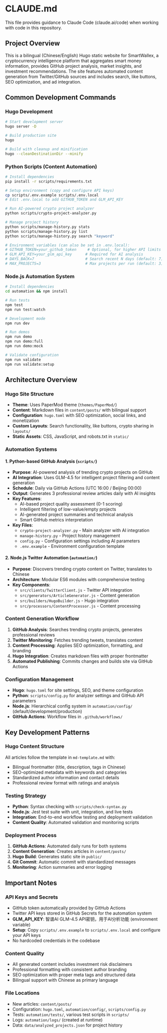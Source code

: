 # CLAUDE.md

This file provides guidance to Claude Code (claude.ai/code) when working with code in this repository.

## Project Overview

This is a bilingual (Chinese/English) Hugo static website for SmartWallex, a cryptocurrency intelligence platform that aggregates smart money information, provides GitHub project analysis, market insights, and investment recommendations. The site features automated content generation from Twitter/GitHub sources and includes search, like buttons, SEO optimization, and ad integration.

## Common Development Commands

### Hugo Development
```bash
# Start development server
hugo server -D

# Build production site
hugo

# Build with cleanup and minification
hugo --cleanDestinationDir --minify
```

### Python Scripts (Content Automation)
```bash
# Install dependencies
pip install -r scripts/requirements.txt

# Setup environment (copy and configure API keys)
cp scripts/.env.example scripts/.env.local
# Edit .env.local to add GITHUB_TOKEN and GLM_API_KEY

# Run AI-powered crypto project analyzer
python scripts/crypto-project-analyzer.py

# Manage project history
python scripts/manage-history.py stats
python scripts/manage-history.py list
python scripts/manage-history.py search "keyword"

# Environment variables (can also be set in .env.local):
# GITHUB_TOKEN=your_github_token     # Optional, for higher API limits
# GLM_API_KEY=your_glm_api_key      # Required for AI analysis
# DAYS_BACK=7                       # Search recent N days (default: 7)
# MAX_PROJECTS=3                    # Max projects per run (default: 3)
```

### Node.js Automation System
```bash
# Install dependencies
cd automation && npm install

# Run tests
npm test
npm run test:watch

# Development mode
npm run dev

# Run demos
npm run demo
npm run demo:full
npm run demo:mock

# Validate configuration
npm run validate
npm run validate:setup
```

## Architecture Overview

### Hugo Site Structure
- **Theme**: Uses PaperMod theme (`themes/PaperMod/`)
- **Content**: Markdown files in `content/posts/` with bilingual support
- **Configuration**: `hugo.toml` with SEO optimization, social links, and monetization
- **Custom Layouts**: Search functionality, like buttons, crypto sharing in `layouts/`
- **Static Assets**: CSS, JavaScript, and robots.txt in `static/`

### Automation Systems

#### 1. Python-based GitHub Analysis (`scripts/`)
- **Purpose**: AI-powered analysis of trending crypto projects on GitHub
- **AI Integration**: Uses GLM-4.5 for intelligent project filtering and content generation
- **Schedule**: Daily via GitHub Actions (UTC 16:00 / Beijing 00:00)
- **Output**: Generates 3 professional review articles daily with AI insights
- **Key Features**:
  - AI-based project quality assessment (0-1 scoring)
  - Intelligent filtering of low-value/empty projects
  - AI-generated project summaries and technical analysis
  - Smart GitHub metrics interpretation
- **Key Files**: 
  - `crypto-project-analyzer.py` - Main analyzer with AI integration
  - `manage-history.py` - Project history management
  - `config.py` - Configuration settings including AI parameters
  - `.env.example` - Environment configuration template

#### 2. Node.js Twitter Automation (`automation/`)
- **Purpose**: Discovers trending crypto content on Twitter, translates to Chinese
- **Architecture**: Modular ES6 modules with comprehensive testing
- **Key Components**:
  - `src/clients/TwitterClient.js` - Twitter API integration
  - `src/generators/ArticleGenerator.js` - Content generation
  - `src/builders/HugoBuilder.js` - Hugo integration
  - `src/processors/ContentProcessor.js` - Content processing

### Content Generation Workflow
1. **GitHub Analysis**: Searches trending crypto projects, generates professional reviews
2. **Twitter Monitoring**: Fetches trending tweets, translates content
3. **Content Processing**: Applies SEO optimization, formatting, and branding
4. **Hugo Integration**: Creates markdown files with proper frontmatter
5. **Automated Publishing**: Commits changes and builds site via GitHub Actions

### Configuration Management
- **Hugo**: `hugo.toml` for site settings, SEO, and theme configuration
- **Python**: `scripts/config.py` for analyzer settings and GitHub API parameters
- **Node.js**: Hierarchical config system in `automation/config/` (default/development/production)
- **GitHub Actions**: Workflow files in `.github/workflows/`

## Key Development Patterns

### Hugo Content Structure
All articles follow the template in `md-template.md` with:
- Bilingual frontmatter (title, description, tags in Chinese)
- SEO-optimized metadata with keywords and categories
- Standardized author information and contact details
- Professional review format with ratings and analysis

### Testing Strategy
- **Python**: Syntax checking with `scripts/check-syntax.py`
- **Node.js**: Jest test suite with unit, integration, and live tests
- **Integration**: End-to-end workflow testing and deployment validation
- **Content Quality**: Automated validation and monitoring scripts

### Deployment Process
1. **GitHub Actions**: Automated daily runs for both systems
2. **Content Generation**: Creates articles in `content/posts/`
3. **Hugo Build**: Generates static site in `public/`
4. **Git Commit**: Automatic commit with standardized messages
5. **Monitoring**: Action summaries and error logging

## Important Notes

### API Keys and Secrets
- GitHub token automatically provided by GitHub Actions
- Twitter API keys stored in GitHub Secrets for the automation system
- **GLM_API_KEY**: 智谱AI GLM-4.5 API密钥，用于AI分析功能 (environment variable)
- **Setup**: Copy `scripts/.env.example` to `scripts/.env.local` and configure your API keys
- No hardcoded credentials in the codebase

### Content Quality
- All generated content includes investment risk disclaimers
- Professional formatting with consistent author branding
- SEO optimization with proper meta tags and structured data
- Bilingual support with Chinese as primary language

### File Locations
- New articles: `content/posts/`
- Configuration: `hugo.toml`, `automation/config/`, `scripts/config.py`
- Tests: `automation/tests/`, various test scripts in `scripts/`
- Logs: `automation/logs/` (created at runtime)
- Data: `data/analyzed_projects.json` for project history